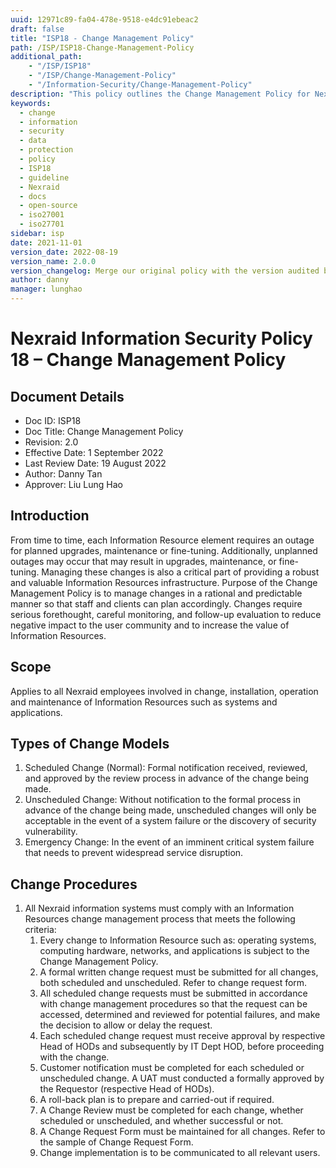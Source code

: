 ```yaml
---
uuid: 12971c89-fa04-478e-9518-e4dc91ebeac2
draft: false
title: "ISP18 - Change Management Policy"
path: /ISP/ISP18-Change-Management-Policy
additional_path:
    - "/ISP/ISP18"
    - "/ISP/Change-Management-Policy"
    - "/Information-Security/Change-Management-Policy"
description: "This policy outlines the Change Management Policy for Nexraid's information system."
keywords: 
  - change
  - information
  - security
  - data
  - protection
  - policy
  - ISP18
  - guideline
  - Nexraid
  - docs
  - open-source
  - iso27001
  - iso27701
sidebar: isp
date: 2021-11-01
version_date: 2022-08-19
version_name: 2.0.0
version_changelog: Merge our original policy with the version audited by DPTM
author: danny
manager: lunghao
---
```



# Nexraid Information Security Policy 18 – Change Management Policy

## Document Details
* Doc ID: ISP18
* Doc Title: Change Management Policy
* Revision: 2.0
* Effective Date: 1 September 2022
* Last Review Date: 19 August 2022
* Author: Danny Tan
* Approver: Liu Lung Hao

## Introduction
From time to time, each Information Resource element requires an outage for planned upgrades, maintenance or fine-tuning. Additionally, unplanned outages may occur that may result in upgrades, maintenance, or fine-tuning. Managing these changes is also a critical part of providing a robust and valuable Information Resources infrastructure. Purpose of the Change Management Policy is to manage changes in a rational and predictable manner so that staff and clients can plan accordingly. Changes require serious forethought, careful monitoring, and follow-up evaluation to reduce negative impact to the user community and to increase the value of Information Resources.

## Scope
Applies to all Nexraid employees involved in change, installation, operation and maintenance of Information Resources such as systems and applications.

## Types of Change Models
1. Scheduled Change (Normal): Formal notification received, reviewed, and approved by the review process in advance of the change being made.
2. Unscheduled Change: Without notification to the formal process in advance of the change being made, unscheduled changes will only be acceptable in the event of a system failure or the discovery of security vulnerability.
3. Emergency Change: In the event of an imminent critical system failure that needs to prevent widespread service disruption.


## Change Procedures
1. All Nexraid information systems must comply with an Information Resources change management process that meets the following criteria:
   1. Every change to Information Resource such as: operating systems, computing hardware, networks, and applications is subject to the Change Management Policy.
   2. A formal written change request must be submitted for all changes, both scheduled and unscheduled. Refer to change request form.
   3. All scheduled change requests must be submitted in accordance with change management procedures so that the request can be accessed, determined and reviewed for potential failures, and make the decision to allow or delay the request.
   4. Each scheduled change request must receive approval by respective Head of HODs and subsequently by IT Dept HOD, before proceeding with the change.
   5. Customer notification must be completed for each scheduled or unscheduled change. A UAT must conducted a formally approved by the Requestor (respective Head of HODs).
   6. A roll-back plan is to prepare and carried-out if required.
   7. A Change Review must be completed for each change, whether scheduled or unscheduled, and whether successful or not.
   8. A Change Request Form must be maintained for all changes. Refer to the sample of Change Request Form.
   9. Change implementation is to be communicated to all relevant users.